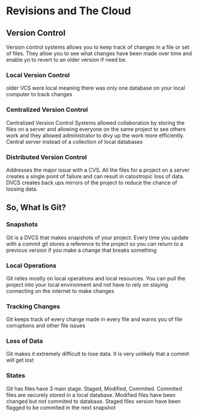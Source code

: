 # Revisions and The Cloud

## Version Control

Version control systems allows you to keep track of changes in a file or set of files. They allow you to see what changes have been made over time and enable yo to
revert to an older version if need be.

### Local Version Control

older VCS were local meaning there was only one database on your local computer to track changes

### Centralized Version Control

Centralized Version Control Systems allowed collaboration by storing the files on a server and allowing everyone on the same project to see others work and they
allowed administrator to divy up the work more efficiently. Central server instead of a collection of local databases

### Distributed Version Control

Addresses the major issue with a CVS. All the files for a project on a server creates a single point of failure and can result in catostropic loss of data.
DVCS creates back ups mirrors of the project to reduce the chance of loosing data.

## So, What Is Git?

### Snapshots

Git is a DVCS that makes snapshots of your project. Every time you update with a commit git stores a reference to the project so you can return to a previous version if you make a change that breaks something

### Local Operations

Git relies mostly on local operations and local resources. You can pull the project into your local environment and not have to rely on staying connecting on the internet to make changes

### Tracking Changes

Git keeps track of every change made in every file and warns you of file corruptions and other file issues

### Loss of Data

Git makes it extremely difficult to lose data. It is very unlikely that a commit will get lost

### States

Git has files have 3 main stage. Staged, Modified, Commited. Commited files are securely stored in a local database. Modified files have been changed but not commited to database. Staged files version have been flagged to be commited in the next snapshot
